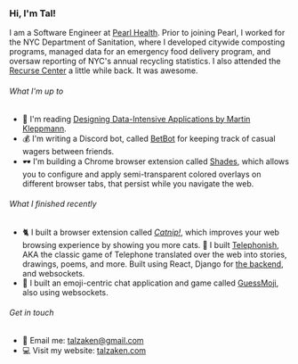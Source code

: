 ### Hi, I'm Tal! 

I am a Software Engineer at [Pearl Health](https://pearlhealth.com/). Prior to joining Pearl, I worked for the NYC Department of Sanitation, where I developed citywide composting programs, managed data for an emergency food delivery program, and oversaw reporting of NYC's annual recycling statistics. 
I also attended the [Recurse Center](https://www.recurse.com/) a little while back. It was awesome.

###### What I'm up to
- 📖 I'm reading [Designing Data-Intensive Applications by Martin Kleppmann](https://dataintensive.net/).
- 💰 I'm writing a Discord bot, called [BetBot](https://github.com/tal-z/BetBot) for keeping track of casual wagers between friends.
- 🕶 I'm building a Chrome browser extension called [Shades](https://github.com/tal-z/OverlayExtension), which allows you to configure and apply semi-transparent colored overlays on different browser tabs, that persist while you navigate the web.

###### What I finished recently
- 🐈 I built a browser extension called _[Catnip!](https://github.com/tal-z/catnip)_, which improves your web browsing experience by showing you more cats.
   💬 I built [Telephonish](https://github.com/tal-z/telephonish), AKA the classic game of Telephone translated over the web into stories, drawings, poems, and more. Built using React, Django for [the backend](https://github.com/tal-z/telephonish_be), and websockets.
- 💬 I built an emoji-centric chat application and game called [GuessMoji](https://github.com/tal-z/GuessMoji), also using websockets.

###### Get in touch
- 📧 Email me: talzaken@gmail.com
- 💻 Visit my website: [talzaken.com](https://talzaken.pythonanywhere.com/)
